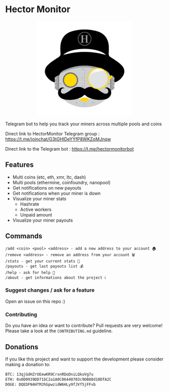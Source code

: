 # Hector Monitor

<div style="text-align:center"><img src="assets/logo.jpg" width="300" ></div>

Telegram bot to help you track your miners across multiple pools and coins

Direct link to HectorMonitor Telegram group : https://t.me/joinchat/G3tGHlDeYYfP8WKZoMJnqw

Direct link to the Telegram bot : https://t.me/hectormonitorbot

## Features

* Multi coins (etc, eth, xmr, ltc, dash)
* Multi pools (ethermine, coinfoundry, nanopool)
* Get notifications on new payouts
* Get notifications when your miner is down
* Visualize your miner stats
  * Hashrate
  * Active workers
  * Unpaid amount
* Visualize your miner payouts

## Commands

```
/add <coin> <pool> <address> - add a new address to your account 🏠
/remove <address> - remove an address from your account 🗑️
/stats - get your current stats 🔎
/payouts - get last payouts list 💰
/help - ask for help 🤖
/about - get informations about the project ℹ️
```

### Suggest changes / ask for a feature

Open an issue on this repo :)

### Contributing

Do you have an idea or want to contribute?
Pull requests are very welcome!
Please take a look at the `CONTRIBUTING.md` guideline.

## Donations

If you like this project and want to support the development please consider making a donation to:

```
BTC: 13qjGdHZrUEewKR9CrxnRDoDniLQkoVg7u
ETH: 0x0D0939DD71bC2a1A0C06440703c9DB88d10DfA2C
DOGE: DQEDFN4HTMJhGpwzidW6HLy9fJVf5jFFvb
```
